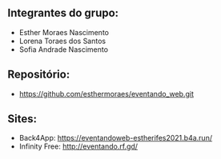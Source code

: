 ## Integrantes do grupo:
* Esther Moraes Nascimento
* Lorena Toraes dos Santos
* Sofia Andrade Nascimento

## Repositório:
* https://github.com/esthermoraes/eventando_web.git

## Sites:
* Back4App: https://eventandoweb-estherifes2021.b4a.run/
* Infinity Free: http://eventando.rf.gd/ 
